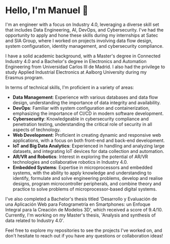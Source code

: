 # Hello, I'm Manuel 👋

I'm an engineer with a focus on Industry 4.0, leveraging a diverse skill set that includes Data Engineering, AI, DevOps, and Cybersecurity. I've had the opportunity to apply and hone these skills during my internships at Satec and SIA Group, where I worked on projects involving data flow design, system configuration, identity management, and cybersecurity compliance.

I have a solid academic background, with a Master's degree in Connected Industry 4.0 and a Bachelor's degree in Electronics and Automation Engineering from Universidad Carlos III de Madrid. I also had the privilege to study Applied Industrial Electronics at Aalborg University during my Erasmus program.

In terms of technical skills, I'm proficient in a variety of areas:

- **Data Management**: Experience with various databases and data flow design, understanding the importance of data integrity and availability.
- **DevOps**: Familiar with system configuration and containerization, emphasizing the importance of CI/CD in modern software development.
- **Cybersecurity**: Knowledgeable in cybersecurity compliance and penetration testing, understanding the critical role of security in all aspects of technology.
- **Web Development**: Proficient in creating dynamic and responsive web applications, with a focus on both front-end and back-end development.
- **IoT and Big Data Analytics**: Experienced in handling and analyzing large datasets, and integrating IoT devices for data collection and automation.
- **AR/VR and Robotics**: Interest in exploring the potential of AR/VR technologies and collaborative robotics in Industry 4.0.
- **Embedded Systems**: Expertise in microprocessors and embedded systems, with the ability to apply knowledge and understanding to identify, formulate and solve engineering problems, develop and realise designs, program microcontroller peripherals, and combine theory and practice to solve problems of microprocessor-based digital systems.

I've also completed a Bachelor's thesis titled 'Desarrollo y Evaluación de una Aplicación Web para Fotogrametría en Smartphones: un Enfoque Integral para la Creación de Modelos 3D', which received a score of 9.4/10. Currently, I'm working on my Master's thesis, 'Analysis and synthesis of data related to Industry 4.0'.

Feel free to explore my repositories to see the projects I've worked on, and don't hesitate to reach out if you have any questions or collaboration ideas!
<!---
ManuVS99/ManuVS99 is a ✨ special ✨ repository because its `README.md` (this file) appears on your GitHub profile.
You can click the Preview link to take a look at your changes.
--->
